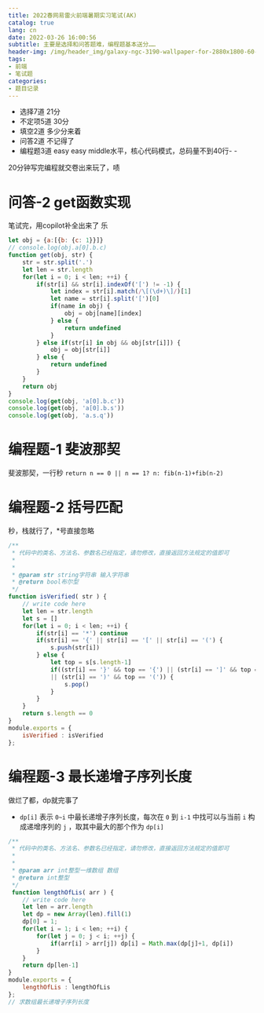 ```yaml
---
title: 2022春网易雷火前端暑期实习笔试(AK)
catalog: true
lang: cn
date: 2022-03-26 16:00:56 
subtitle: 主要是选择和问答题难，编程题基本送分……
header-img: /img/header_img/galaxy-ngc-3190-wallpaper-for-2880x1800-60-653.jpg
tags:
- 前端
- 笔试题
categories:
- 题目记录
---
```


- 选择7道   21分
- 不定项5道 30分
- 填空2道 多少分来着
- 问答2道 不记得了
- 编程题3道 easy easy middle水平，核心代码模式，总码量不到40行- -

20分钟写完编程就交卷出来玩了，啧
# 问答-2 get函数实现
笔试完，用copilot补全出来了
乐
```js
let obj = {a:[{b: {c: 1}}]}
// console.log(obj.a[0].b.c)
function get(obj, str) {
    str = str.split('.')
    let len = str.length
    for(let i = 0; i < len; ++i) {
        if(str[i] && str[i].indexOf('[') != -1) {
            let index = str[i].match(/\[(\d+)\]/)[1]
            let name = str[i].split('[')[0]
            if(name in obj) {
                obj = obj[name][index]
            } else {
                return undefined
            }
        } else if(str[i] in obj && obj[str[i]]) {
            obj = obj[str[i]]
        } else {
            return undefined
        }
    }
    return obj
}
console.log(get(obj, 'a[0].b.c'))
console.log(get(obj, 'a[0].b.s'))
console.log(get(obj, 'a.s.q'))
```
# 编程题-1 斐波那契

斐波那契，一行秒
`return n == 0 || n == 1? n: fib(n-1)+fib(n-2)`

# 编程题-2 括号匹配
秒，栈就行了，*号直接忽略
```js
/**
 * 代码中的类名、方法名、参数名已经指定，请勿修改，直接返回方法规定的值即可
 *
 * 
 * @param str string字符串 输入字符串
 * @return bool布尔型
 */
function isVerified( str ) {
    // write code here
    let len = str.length
    let s = []
    for(let i = 0; i < len; ++i) {
        if(str[i] == '*') continue
        if(str[i] == '{' || str[i] == '[' || str[i] == '(') {
            s.push(str[i])
        } else {
            let top = s[s.length-1]
            if((str[i] == '}' && top == '{') || (str[i] == ']' && top == '[') 
            || (str[i] == ')' && top == '(')) {
                s.pop()
            }
        }
    }
    return s.length == 0
}
module.exports = {
    isVerified : isVerified
};
```
# 编程题-3 最长递增子序列长度
做烂了都，dp就完事了

- `dp[i]` 表示 `0~i` 中最长递增子序列长度，每次在 `0` 到 `i-1` 中找可以与当前 `i` 构成递增序列的 `j` ，取其中最大的那个作为 `dp[i]`
```js
/**
 * 代码中的类名、方法名、参数名已经指定，请勿修改，直接返回方法规定的值即可
 *
 * 
 * @param arr int整型一维数组 数组
 * @return int整型
 */
 function lengthOfLis( arr ) {
    // write code here
    let len = arr.length
    let dp = new Array(len).fill(1)
    dp[0] = 1;
    for(let i = 1; i < len; ++i) {
        for(let j = 0; j < i; ++j) {
            if(arr[i] > arr[j]) dp[i] = Math.max(dp[j]+1, dp[i])
        }
    }
    return dp[len-1]
}
module.exports = {
    lengthOfLis : lengthOfLis
};
// 求数组最长递增子序列长度
```